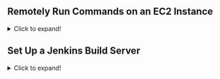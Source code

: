 ## Remotely Run Commands on an EC2 Instance
<details>
<summary>Click to expand!</summary>
  
### Step 1. Create an Identity and Access Management (IAM) role
<details>

1. Attach Policy AmazonEC2RoleforSSM  
![image](https://user-images.githubusercontent.com/4485129/114269403-7fe2c400-9a24-11eb-95ed-e41128c01a0b.png)

2. Assign name <mark> EnablesEC2ToAccessSystemsManagerRole</mark> to role
![image](https://user-images.githubusercontent.com/4485129/114269442-bd475180-9a24-11eb-9373-71c455d8ac38.png)
3. Create the role.
![image](https://user-images.githubusercontent.com/4485129/114269500-0e574580-9a25-11eb-9140-94c07fbf2b37.png)

</details>


### Step 2. Create an EC2 instance
<details>
1. Attach role IAM Role created above **EnablesEC2ToAccessSystemsManagerRole** to EC2 instance.

![image](https://user-images.githubusercontent.com/4485129/114269580-99d0d680-9a25-11eb-8ec4-d54e0706f443.png)

</details>

### Step 3. Update the Systems Manager Agent
<details>
  
1. Go to AWS Systems Manager -> Fleet Manager -> Managed Instances 
![image](https://user-images.githubusercontent.com/4485129/114269783-5dea4100-9a26-11eb-9bf9-358875f94898.png)

2. Select Node Management -> Run Command
3. Select **AWS-UpdateSSMAgent.** in **Command Document**
![image](https://user-images.githubusercontent.com/4485129/114269922-2039e800-9a27-11eb-8384-a275ba408146.png)

4. Select **Choose instances manually** in **Target**  
![image](https://user-images.githubusercontent.com/4485129/114269974-6ee78200-9a27-11eb-9fec-257c9b6cb00e.png)

5. Click on Run

6. Output 
![image](https://user-images.githubusercontent.com/4485129/114270045-d00f5580-9a27-11eb-9c29-374e1d9f7941.png)

</details>

### Step 4. Run a Remote Shell Script
<details>

![image](https://user-images.githubusercontent.com/4485129/114270359-92133100-9a29-11eb-8456-74d7f41d8041.png)

![image](https://user-images.githubusercontent.com/4485129/114270380-a5be9780-9a29-11eb-899a-3473238dbf11.png)

![image](https://user-images.githubusercontent.com/4485129/114270387-ae16d280-9a29-11eb-8db1-5e41b0532516.png)

![image](https://user-images.githubusercontent.com/4485129/114270403-ba9b2b00-9a29-11eb-9770-75e615fd9c7e.png)

</details>

### Step 5. Terminate Your Resources
<details>

1. A numbered
2. list
   * With some
   * Sub bullets
</details>


</details>


## Set Up a Jenkins Build Server
<details>
<summary>Click to expand!</summary>
  
Introduction

### Step 1: Set Up Prerequisites
<details>
  
1. A numbered
2. list
   * With some
   * Sub bullets
</details>


### Step 2: Launch an EC2 Instance
<details>

1. Create a Security Group for Your Amazon EC2 Instance
2. Launch Your EC2 Instance
   * 1
   * 2
</details>



### Step 3: Install and Configure Jenkins
<details>

1. Connect to Your Linux Instance
2. Download and Install Jenkins
3. Configure Jenkins
</details>


### Step 5. Step 4: Clean Up
<details>

1. Additional Resources

</details>

</details>
